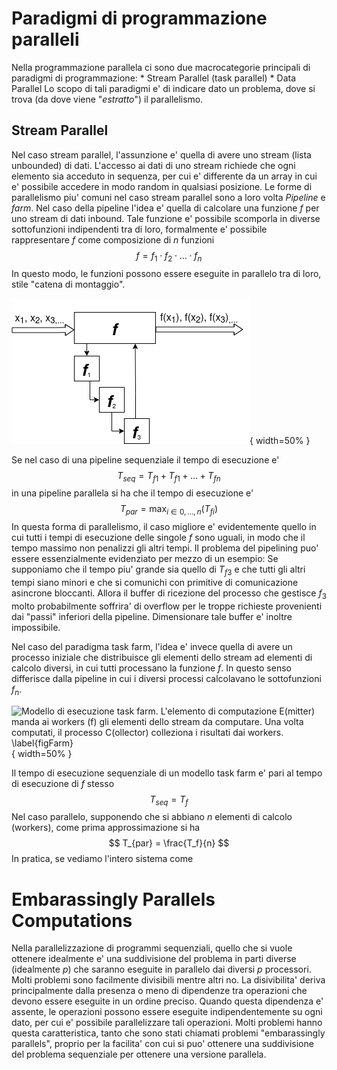 # Paradigmi di programmazione paralleli
Nella programmazione parallela ci sono due macrocategorie principali di
paradigmi di programmazione:
    * Stream Parallel (task parallel)
    * Data Parallel
Lo scopo di tali paradigmi e' di indicare dato un problema, dove si trova (da
dove viene "*estratto*") il parallelismo.

## Stream Parallel
Nel caso stream parallel, l'assunzione e' quella di avere uno stream (lista
unbounded) di dati. L'accesso ai dati di uno stream richiede che ogni elemento
sia acceduto in sequenza, per cui e' differente da un array in cui e' possibile
accedere in modo random in qualsiasi posizione. Le forme di parallelismo piu'
comuni nel caso stream parallel sono a loro volta *Pipeline* e *farm*.
Nel caso della pipeline l'idea e' quella di calcolare una funzione $f$ per uno
stream di dati inbound. Tale funzione e' possibile scomporla in diverse
sottofunzioni indipendenti tra di loro, formalmente e' possibile rappresentare
$f$ come composizione di $n$ funzioni
$$
f = f_1 \cdot f_2 \cdot \dots \cdot f_n
$$
In questo modo, le funzioni possono essere eseguite in parallelo tra di loro,
stile "catena di montaggio".

![Modello di esecuzione a pipeline\label{figPipeline}](img/4.1_pipeline.png){
width=50% }

Se nel caso di una pipeline sequenziale il tempo di esecuzione e' 
$$
T_{seq} = T_{f1} + T_{f1} + \dots + T_{fn}
$$
in una pipeline parallela si ha che il tempo di esecuzione e'
$$
T_{par} = \max_{i \in 0, \dots, n}(T_{fi})
$$
In questa forma di parallelismo, il caso migliore e' evidentemente quello in cui
tutti i tempi di esecuzione delle singole $f$ sono uguali, in modo che il tempo
massimo non penalizzi gli altri tempi.
Il problema del pipelining puo' essere essenzialmente evidenziato per mezzo di
un esempio: Se supponiamo che il tempo piu' grande sia quello di $T_{f3}$ e che
tutti gli altri tempi siano minori e che si comunichi con primitive di
comunicazione asincrone bloccanti. Allora il buffer di ricezione del processo
che gestisce $f_3$ molto probabilmente soffrira' di overflow per le troppe
richieste provenienti dai "passi" inferiori della pipeline. Dimensionare tale
buffer e' inoltre impossibile.

Nel caso del paradigma task farm, l'idea e' invece quella di avere un processo
iniziale che distribuisce gli elementi dello stream ad elementi di calcolo
diversi, in cui tutti processano la funzione $f$. In questo senso differisce
dalla pipeline in cui i diversi processi calcolavano le sottofunzioni $f_n$.

![Modello di esecuzione task farm. L'elemento di computazione E(mitter) manda ai
workers ($f$) gli elementi dello stream da computare. Una volta computati, il
processo C(ollector) colleziona i risultati dai workers.
\label{figFarm}](img/4.2_taskfarm.png){ width=50% }

Il tempo di esecuzione sequenziale di un modello task farm e' pari al tempo di
esecuzione di $f$ stesso
$$
T_{seq} = T_f
$$
Nel caso parallelo, supponendo che si abbiano $n$ elementi di calcolo (workers),
come prima approssimazione si ha
$$
T_{par} = \frac{T_f}{n}
$$
In pratica, se vediamo l'intero sistema come 

# Embarassingly Parallels Computations
Nella parallelizzazione di programmi sequenziali, quello che si vuole ottenere
idealmente e' una suddivisione del problema in parti diverse (idealmente $p$)
che saranno eseguite in parallelo dai diversi $p$ processori. Molti problemi
sono facilmente divisibili mentre altri no. La disivibilita' deriva
principalmente dalla presenza o meno di dipendenze tra operazioni che devono
essere eseguite in un ordine preciso. Quando questa dipendenza e' assente, le
operazioni possono essere eseguite indipendentemente su ogni dato, per cui e'
possibile parallelizzare tali operazioni.  Molti problemi hanno questa
caratteristica, tanto che sono stati chiamati problemi "embarassingly
parallels", proprio per la facilita' con cui si puo' ottenere una suddivisione
del problema sequenziale per ottenere una versione parallela.


